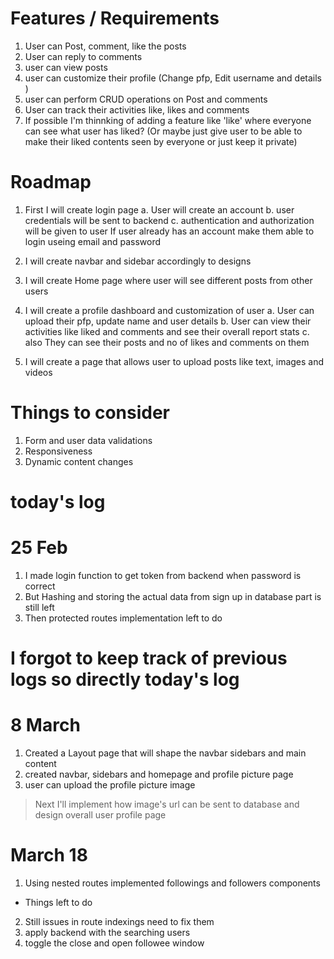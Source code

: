 # Features / Requirements
1. User can Post, comment, like the posts
2. User can reply to comments
3. user can view posts
4. user can customize their profile (Change pfp, Edit username and details )
5. user can perform CRUD operations on Post and comments
6. User can track their activities like, likes and comments 
7. If possible I'm thinnking of adding a feature like 'like' where everyone can see what user has liked?
   (Or maybe just give user to be able to make their liked contents seen by everyone or just keep it private)

# Roadmap
1. First I will create login page
  a. User will create an account 
  b. user credentials will be sent to backend
  c. authentication and authorization will be given to user
   If user already has an account make them able to login useing email and password

2. I will create navbar and sidebar accordingly to designs   

3. I will create Home page where user will see different posts from other users

4. I will create a profile dashboard and customization of user
   a. User can upload their pfp, update name and user details
   b. User can view their activities like liked and comments and see their overall report stats
   c. also They can see their posts and no of likes and comments on them 

5. I will create a page that allows user to upload posts like text, images and videos

# Things to consider
1. Form and user data validations
2. Responsiveness
3. Dynamic content changes

# today's log
# 25 Feb
1. I made login function to get token from backend when password is correct
2. But Hashing and storing the actual data from sign up in database part is still left 
3. Then protected routes implementation left to do

# I forgot to keep track of previous logs so directly today's log
# 8 March
1. Created a Layout page that will shape the navbar sidebars and main content
2. created navbar, sidebars and homepage and profile picture page
3. user can upload the profile picture image
> Next I'll implement how image's url can be sent to database and design overall user profile page

# March 18
1. Using nested routes implemented followings and followers components

* Things left to do
2. Still issues in route indexings need to fix them
3. apply backend with the searching users
4. toggle the close and open followee window